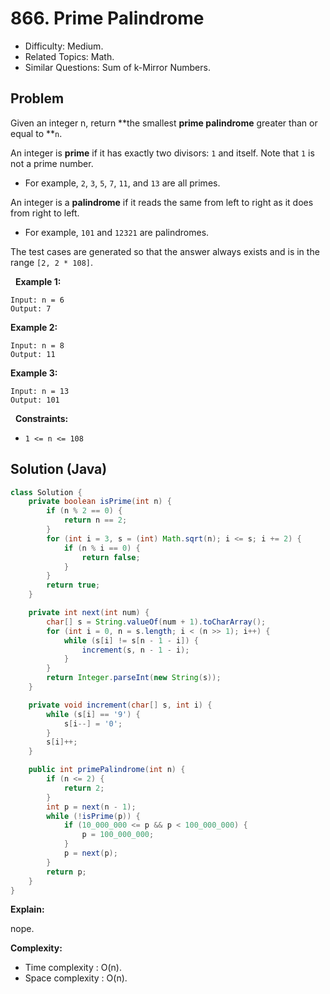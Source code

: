 # 866. Prime Palindrome

- Difficulty: Medium.
- Related Topics: Math.
- Similar Questions: Sum of k-Mirror Numbers.

## Problem

Given an integer n, return **the smallest **prime palindrome** greater than or equal to **```n```.

An integer is **prime** if it has exactly two divisors: ```1``` and itself. Note that ```1``` is not a prime number.


	
- For example, ```2```, ```3```, ```5```, ```7```, ```11```, and ```13``` are all primes.


An integer is a **palindrome** if it reads the same from left to right as it does from right to left.


	
- For example, ```101``` and ```12321``` are palindromes.


The test cases are generated so that the answer always exists and is in the range ```[2, 2 * 108]```.

 
**Example 1:**
```
Input: n = 6
Output: 7
```

**Example 2:**
```
Input: n = 8
Output: 11
```

**Example 3:**
```
Input: n = 13
Output: 101
```
 
**Constraints:**


	
- ```1 <= n <= 108```



## Solution (Java)

```java
class Solution {
    private boolean isPrime(int n) {
        if (n % 2 == 0) {
            return n == 2;
        }
        for (int i = 3, s = (int) Math.sqrt(n); i <= s; i += 2) {
            if (n % i == 0) {
                return false;
            }
        }
        return true;
    }

    private int next(int num) {
        char[] s = String.valueOf(num + 1).toCharArray();
        for (int i = 0, n = s.length; i < (n >> 1); i++) {
            while (s[i] != s[n - 1 - i]) {
                increment(s, n - 1 - i);
            }
        }
        return Integer.parseInt(new String(s));
    }

    private void increment(char[] s, int i) {
        while (s[i] == '9') {
            s[i--] = '0';
        }
        s[i]++;
    }

    public int primePalindrome(int n) {
        if (n <= 2) {
            return 2;
        }
        int p = next(n - 1);
        while (!isPrime(p)) {
            if (10_000_000 <= p && p < 100_000_000) {
                p = 100_000_000;
            }
            p = next(p);
        }
        return p;
    }
}
```

**Explain:**

nope.

**Complexity:**

* Time complexity : O(n).
* Space complexity : O(n).
